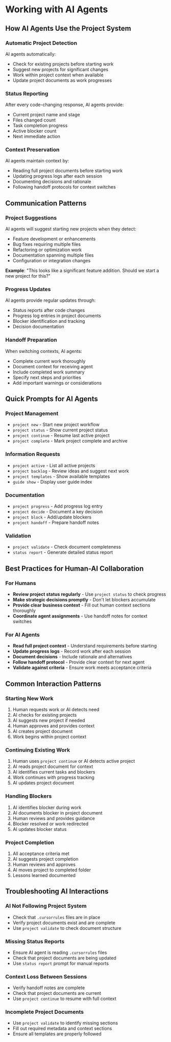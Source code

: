# Working with AI Agents

## How AI Agents Use the Project System

### Automatic Project Detection
AI agents automatically:
- Check for existing projects before starting work
- Suggest new projects for significant changes
- Work within project context when available
- Update project documents as work progresses

### Status Reporting
After every code-changing response, AI agents provide:
- Current project name and stage
- Files changed count
- Task completion progress
- Active blocker count
- Next immediate action

### Context Preservation
AI agents maintain context by:
- Reading full project documents before starting work
- Updating progress logs after each session
- Documenting decisions and rationale
- Following handoff protocols for context switches

## Communication Patterns

### Project Suggestions
AI agents will suggest starting new projects when they detect:
- Feature development or enhancements
- Bug fixes requiring multiple files
- Refactoring or optimization work
- Documentation spanning multiple files
- Configuration or integration changes

**Example**: "This looks like a significant feature addition. Should we start a new project for this?"

### Progress Updates
AI agents provide regular updates through:
- Status reports after code changes
- Progress log entries in project documents
- Blocker identification and tracking
- Decision documentation

### Handoff Preparation
When switching contexts, AI agents:
- Complete current work thoroughly
- Document context for receiving agent
- Include completed work summary
- Specify next steps and priorities
- Add important warnings or considerations

## Quick Prompts for AI Agents

### Project Management
- `project new` - Start new project workflow
- `project status` - Show current project status
- `project continue` - Resume last active project
- `project complete` - Mark project complete and archive

### Information Requests
- `project active` - List all active projects
- `project backlog` - Review ideas and suggest next work
- `project templates` - Show available templates
- `guide show` - Display user guide index

### Documentation
- `project progress` - Add progress log entry
- `project decide` - Document a key decision
- `project block` - Add/update blockers
- `project handoff` - Prepare handoff notes

### Validation
- `project validate` - Check document completeness
- `status report` - Generate detailed status report

## Best Practices for Human-AI Collaboration

### For Humans
- **Review project status regularly** - Use `project status` to check progress
- **Make strategic decisions promptly** - Don't let blockers accumulate
- **Provide clear business context** - Fill out human context sections thoroughly
- **Coordinate agent assignments** - Use handoff notes for context switches

### For AI Agents
- **Read full project context** - Understand requirements before starting
- **Update progress logs** - Record work after each session
- **Document decisions** - Include rationale and alternatives
- **Follow handoff protocol** - Provide clear context for next agent
- **Validate against criteria** - Ensure work meets acceptance criteria

## Common Interaction Patterns

### Starting New Work
1. Human requests work or AI detects need
2. AI checks for existing projects
3. AI suggests new project if needed
4. Human approves and provides context
5. AI creates project document
6. Work begins within project context

### Continuing Existing Work
1. Human uses `project continue` or AI detects active project
2. AI reads project document for context
3. AI identifies current tasks and blockers
4. Work continues with progress tracking
5. AI updates project document

### Handling Blockers
1. AI identifies blocker during work
2. AI documents blocker in project document
3. Human reviews and provides guidance
4. Blocker resolved or work redirected
5. AI updates blocker status

### Project Completion
1. All acceptance criteria met
2. AI suggests project completion
3. Human reviews and approves
4. AI moves project to completed folder
5. Lessons learned documented

## Troubleshooting AI Interactions

### AI Not Following Project System
- Check that `.cursorrules` files are in place
- Verify project documents exist and are complete
- Use `project validate` to check document structure

### Missing Status Reports
- Ensure AI agent is reading `.cursorrules` files
- Check that project documents are being updated
- Use `status report` prompt for manual reports

### Context Loss Between Sessions
- Verify handoff notes are complete
- Check that project documents are current
- Use `project continue` to resume with full context

### Incomplete Project Documents
- Use `project validate` to identify missing sections
- Fill out required metadata and context sections
- Ensure all templates are properly followed
